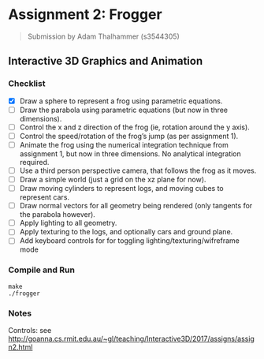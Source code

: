 Assignment 2: Frogger
=====================

> Submission by Adam Thalhammer (s3544305)

Interactive 3D Graphics and Animation
-------------------------------------

### Checklist

- [x] Draw a sphere to represent a frog using parametric equations.
- [ ] Draw the parabola using parametric equations (but now in three dimensions).
- [ ] Control the x and z direction of the frog (ie, rotation around the y axis).
- [ ] Control the speed/rotation of the frog’s jump (as per assignment 1).
- [ ] Animate the frog using the numerical integration technique from assignment 1, but now in three dimensions. No analytical integration required.
- [ ] Use a third person perspective camera, that follows the frog as it moves.
- [ ] Draw a simple world (just a grid on the xz plane for now).
- [ ] Draw moving cylinders to represent logs, and moving cubes to represent cars.
- [ ] Draw normal vectors for all geometry being rendered (only tangents for the parabola however).
- [ ] Apply lighting to all geometry.
- [ ] Apply texturing to the logs, and optionally cars and ground plane.
- [ ] Add keyboard controls for for toggling lighting/texturing/wifreframe mode

### Compile and Run

    make
    ./frogger

### Notes

Controls: see http://goanna.cs.rmit.edu.au/~gl/teaching/Interactive3D/2017/assigns/assign2.html
